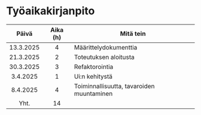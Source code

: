 # Työaikakirjanpito
| Päivä | Aika (h) | Mitä tein |
| :---: | :---: | ---- |
| 13.3.2025 | 4 | Määrittelydokumenttia |
| 21.3.2025 | 2 | Toteutuksen aloitusta |
| 30.3.2025 | 3 | Refaktorointia |
| 3.4.2025 | 1 | Ui:n kehitystä |
| 8.4.2025 | 4 | Toiminnallisuutta, tavaroiden muuntaminen |
| Yht. | 14 | 
